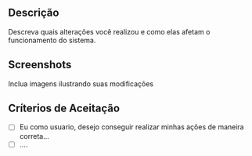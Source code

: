 ## Descrição

Descreva quais alterações você realizou e como elas afetam o funcionamento do sistema.

## Screenshots

Inclua imagens ilustrando suas modificações

## Críterios de Aceitação

- [ ] Eu como usuario, desejo conseguir realizar minhas ações de maneira correta...
- [ ] ....
